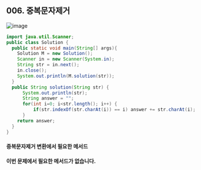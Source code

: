 ## 006. 중복문자제거

![image](https://user-images.githubusercontent.com/66407386/176470435-7ff1dd98-991d-43d6-b13f-3573df973ba9.png)

```java
import java.util.Scanner;
public class Solution {
  public static void main(String[] args){
	Solution M = new Solution();
    Scanner in = new Scanner(System.in);
    String str = in.next();
    in.close();
    System.out.println(M.solution(str));
  }
  public String solution(String str) {
	  System.out.println(str);
	  String answer = "";
      for(int i=0; i<str.length(); i++) {
          if(str.indexOf(str.charAt(i)) == i) answer += str.charAt(i);
      }
	return answer;
  }
}
```

#### 중복문자제거 변환에서 필요한 메서드
 **이번 문제에서 필요한 메서드가 없습니다.**
